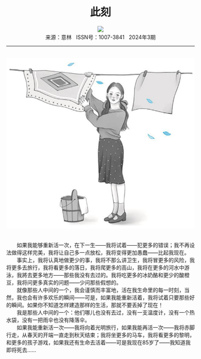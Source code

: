 # <center>此刻</center>

<div align=center><img src="https://raw.githubusercontent.com/leaguecn/magazines/main/img_authors/%d7%f7%d5%df%a3%ba%5b%b0%a2%b8%f9%cd%a2%5d%b2%a9%b6%fb%ba%d5%cb%b9.jpg"></div>

<center>来源：意林   ISSN号：1007-3841   2024年3期</center>

* * *

<br>![](https://raw.githubusercontent.com/leaguecn/magazines/main/img/yili20240359-1-l.jpg)

  
<br>　　如果我能够重新活一次，在下一生——我将试着——犯更多的错误；我不再设法做得这样完美，我将让自己多一点放松，我将变得更加愚蠢——比起我现在。  
　　事实上，我将认真地做更少的事，我将不那么讲卫生，我将冒更多的风险，我将更多去旅行，我将看更多的落日，我将爬更多的高山，我将在更多的河水中游泳，我將去更多地方——那些我没有去过的。我将吃更多的冰奶酪和更少的酸橙豆，我将问更多真实的问题——少问那些假想的。  
　　就像那些人中间的一个，我会谨慎而丰富地，活在我生命里的每一时刻，当然，我也会有许多欢乐的瞬间——可是，如果我能重新活着，我将试着只要那些好的瞬间。如果你不知道怎样建造那样的生活，那就不要丢掉了现在！  
　　我是那些人中间的一个：他们哪儿也没有去过，没有一支温度计，没有一个热水袋，没有一把雨伞也没有降落伞。  
　　如果我能重新活一次——我将向着光明旅行，如果我能再活一次——我将赤脚行走，从春天的开端一直走到秋天结束；我将坐更多的马车，我将看更多的黎明，和更多的孩子游戏，如果我还有生命去活着——可是我现在85岁了——我知道我即将死去……
